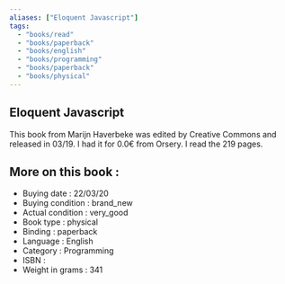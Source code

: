 ```yaml
---
aliases: ["Eloquent Javascript"] 
tags: 
  - "books/read" 
  - "books/paperback" 
  - "books/english"
  - "books/programming"
  - "books/paperback"
  - "books/physical"
---
```



## Eloquent Javascript
This book from Marijn Haverbeke was edited by Creative Commons and released in 03/19. I had it for 0.0€ from Orsery. I read the 219 pages.

## More on this book :
- Buying date : 22/03/20
- Buying condition : brand_new
- Actual condition : very_good
- Book type : physical
- Binding : paperback
- Language : English
- Category : Programming
- ISBN : 
- Weight in grams : 341
